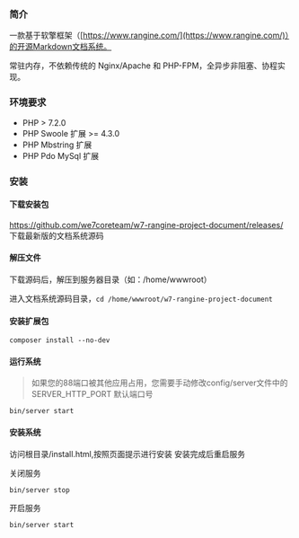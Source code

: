 ### 简介

一款基于软擎框架（[https://www.rangine.com/](https://www.rangine.com/)）的开源Markdown文档系统。

常驻内存，不依赖传统的 Nginx/Apache 和 PHP-FPM，全异步非阻塞、协程实现。

### 环境要求

  * PHP > 7.2.0
  * PHP Swoole 扩展 >= 4.3.0
  * PHP Mbstring 扩展
  * PHP Pdo MySql 扩展

### 安装

#### 下载安装包

https://github.com/we7coreteam/w7-rangine-project-document/releases/ 下载最新版的文档系统源码

#### 解压文件

下载源码后，解压到服务器目录（如：/home/wwwroot）

进入文档系统源码目录，```cd /home/wwwroot/w7-rangine-project-document```

#### 安装扩展包

```
composer install --no-dev
```

#### 运行系统

> 如果您的88端口被其他应用占用，您需要手动修改config/server文件中的 SERVER_HTTP_PORT 默认端口号

```
bin/server start
```
#### 安装系统

访问根目录/install.html,按照页面提示进行安装
安装完成后重启服务

关闭服务
```
bin/server stop
```
开启服务
```
bin/server start
```






